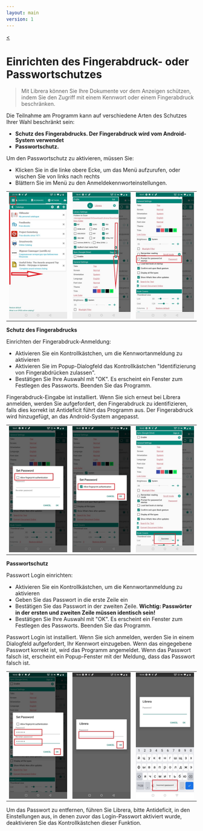 ```yaml
---
layout: main
version: 1
---
```

[<](/wiki/faq/de)
# Einrichten des Fingerabdruck- oder Passwortschutzes

> Mit Librera können Sie Ihre Dokumente vor dem Anzeigen schützen, indem Sie den Zugriff mit einem Kennwort oder einem Fingerabdruck beschränken.

Die Teilnahme am Programm kann auf verschiedene Arten des Schutzes Ihrer Wahl beschränkt sein:

* **Schutz des Fingerabdrucks. Der Fingerabdruck wird vom Android-System verwendet**
* **Passwortschutz.**

Um den Passwortschutz zu aktivieren, müssen Sie:

* Klicken Sie in die linke obere Ecke, um das Menü aufzurufen, oder wischen Sie von links nach rechts
* Blättern Sie im Menü zu den Anmeldekennworteinstellungen.

||||
|-|-|-|
|![](1.jpg)|![](2.jpg)|![](3.jpg)|

**Schutz des Fingerabdrucks**

Einrichten der Fingerabdruck-Anmeldung:
* Aktivieren Sie ein Kontrollkästchen, um die Kennwortanmeldung zu aktivieren
* Aktivieren Sie im Popup-Dialogfeld das Kontrollkästchen &quot;Identifizierung von Fingerabdrücken zulassen&quot;.
* Bestätigen Sie Ihre Auswahl mit &quot;OK&quot;. Es erscheint ein Fenster zum Festlegen des Passworts. Beenden Sie das Programm.

Fingerabdruck-Eingabe ist installiert. Wenn Sie sich erneut bei Librera anmelden, werden Sie aufgefordert, den Fingerabdruck zu identifizieren, falls dies korrekt ist
Antideficit führt das Programm aus. Der Fingerabdruck wird hinzugefügt, an das Android-System angepasst.

||||
|-|-|-|
|![](4.jpg)|![](5.jpg)|![](7.jpg)|

**Passwortschutz**

Passwort Login einrichten:

* Aktivieren Sie ein Kontrollkästchen, um die Kennwortanmeldung zu aktivieren
* Geben Sie das Passwort in die erste Zeile ein
* Bestätigen Sie das Passwort in der zweiten Zeile. **Wichtig: Passwörter in der ersten und zweiten Zeile müssen identisch sein!**
* Bestätigen Sie Ihre Auswahl mit &quot;OK&quot;. Es erscheint ein Fenster zum Festlegen des Passworts. Beenden Sie das Programm.

Passwort Login ist installiert. Wenn Sie sich anmelden, werden Sie in einem Dialogfeld aufgefordert, Ihr Kennwort einzugeben. Wenn das eingegebene Passwort korrekt ist, wird das Programm angemeldet. Wenn das Passwort falsch ist, erscheint ein Popup-Fenster mit der Meldung, dass das Passwort falsch ist.

||||
|-|-|-|
|![](6.jpg)|![](8.jpg)|![](10.jpg)|


Um das Passwort zu entfernen, führen Sie Librera, bitte Antideficit, in den Einstellungen aus, in denen zuvor das Login-Passwort aktiviert wurde, deaktivieren Sie das Kontrollkästchen dieser Funktion.
